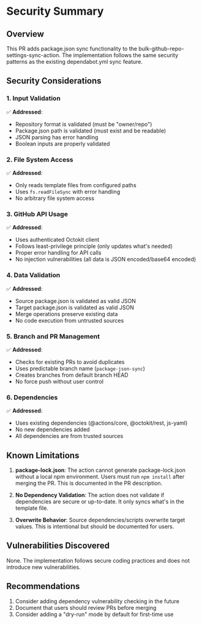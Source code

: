 # Security Summary

## Overview
This PR adds package.json sync functionality to the bulk-github-repo-settings-sync-action. The implementation follows the same security patterns as the existing dependabot.yml sync feature.

## Security Considerations

### 1. Input Validation
✅ **Addressed**: 
- Repository format is validated (must be "owner/repo")
- Package.json path is validated (must exist and be readable)
- JSON parsing has error handling
- Boolean inputs are properly validated

### 2. File System Access
✅ **Addressed**:
- Only reads template files from configured paths
- Uses `fs.readFileSync` with error handling
- No arbitrary file system access

### 3. GitHub API Usage
✅ **Addressed**:
- Uses authenticated Octokit client
- Follows least-privilege principle (only updates what's needed)
- Proper error handling for API calls
- No injection vulnerabilities (all data is JSON encoded/base64 encoded)

### 4. Data Validation
✅ **Addressed**:
- Source package.json is validated as valid JSON
- Target package.json is validated as valid JSON
- Merge operations preserve existing data
- No code execution from untrusted sources

### 5. Branch and PR Management
✅ **Addressed**:
- Checks for existing PRs to avoid duplicates
- Uses predictable branch name (`package-json-sync`)
- Creates branches from default branch HEAD
- No force push without user control

### 6. Dependencies
✅ **Addressed**:
- Uses existing dependencies (@actions/core, @octokit/rest, js-yaml)
- No new dependencies added
- All dependencies are from trusted sources

## Known Limitations

1. **package-lock.json**: The action cannot generate package-lock.json without a local npm environment. Users must run `npm install` after merging the PR. This is documented in the PR description.

2. **No Dependency Validation**: The action does not validate if dependencies are secure or up-to-date. It only syncs what's in the template file.

3. **Overwrite Behavior**: Source dependencies/scripts overwrite target values. This is intentional but should be documented for users.

## Vulnerabilities Discovered
None. The implementation follows secure coding practices and does not introduce new vulnerabilities.

## Recommendations
1. Consider adding dependency vulnerability checking in the future
2. Document that users should review PRs before merging
3. Consider adding a "dry-run" mode by default for first-time use
